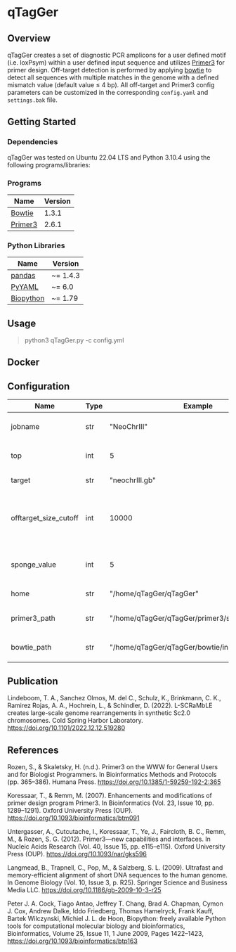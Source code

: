 # qTagGer
## Overview
qTagGer creates a set of diagnostic PCR amplicons for a user defined motif (i.e. loxPsym) within a user defined input sequence and utilizes [Primer3](https://doi.org/10.1385/1-59259-192-2:365) for primer design. Off-target detection is performed by applying [bowtie](https://doi.org/10.1186/gb-2009-10-3-r25) to detect all sequences with multiple matches in the genome with a defined mismatch value (default value ≤ 4 bp). All off-target and Primer3 config parameters can be customized in the corresponding `config.yaml` and `settings.bak` file. 

## Getting Started
### Dependencies
qTagGer was tested on Ubuntu 22.04 LTS and Python 3.10.4 using the following programs/libraries:
### Programs
| Name | Version |
|------|---------|
| [Bowtie](https://sourceforge.net/projects/bowtie-bio/files/bowtie/1.3.1/) | 1.3.1 |
| [Primer3](https://github.com/primer3-org/primer3) | 2.6.1 |
### Python Libraries
| Name | Version |
|------|---------|
| [pandas](https://pandas.pydata.org/) | ~= 1.4.3 |
| [PyYAML](https://pyyaml.org/) | ~= 6.0 |
| [Biopython](https://biopython.org/) | ~= 1.79 |

## Usage
> python3 qTagGer.py -c config.yml

## Docker

## Configuration
| Name | Type | Example | Description |
|------|------|---------|-------------|
| jobname | str | "NeoChrIII" | Jobtitle for the current run|
| top | int | 5 | Number of primer pairs per site |
| target | str | "neochrIII.gb" | Path to target record |
| offtarget_size_cutoff | int | 10000 | Threshold for max considered PCR offtarget product |
| sponge_value | int | 5 | Number of max allowed primer binding sites|
| home | str | "/home/qTagGer/qTagGer" | Path to parent folder |
| primer3_path | str | "/home/qTagGer/qTagGer/primer3/src/primer3_core" | Path to primer3_core file |
| bowtie_path | str | "/home/qTagGer/qTagGer/bowtie/index" | Path to bowtie index files |



## Publication
Lindeboom, T. A., Sanchez Olmos, M. del C., Schulz, K., Brinkmann, C. K., Ramirez Rojas, A. A., Hochrein, L., & Schindler, D. (2022). L-SCRaMbLE creates large-scale genome rearrangements in synthetic Sc2.0 chromosomes. Cold Spring Harbor Laboratory. https://doi.org/10.1101/2022.12.12.519280


## References
Rozen, S., & Skaletsky, H. (n.d.). Primer3 on the WWW for General Users and for Biologist Programmers. In Bioinformatics Methods and Protocols (pp. 365–386). Humana Press. https://doi.org/10.1385/1-59259-192-2:365

Koressaar, T., & Remm, M. (2007). Enhancements and modifications of primer design program Primer3. In Bioinformatics (Vol. 23, Issue 10, pp. 1289–1291). Oxford University Press (OUP). https://doi.org/10.1093/bioinformatics/btm091

Untergasser, A., Cutcutache, I., Koressaar, T., Ye, J., Faircloth, B. C., Remm, M., & Rozen, S. G. (2012). Primer3—new capabilities and interfaces. In Nucleic Acids Research (Vol. 40, Issue 15, pp. e115–e115). Oxford University Press (OUP). https://doi.org/10.1093/nar/gks596

Langmead, B., Trapnell, C., Pop, M., & Salzberg, S. L. (2009). Ultrafast and memory-efficient alignment of short DNA sequences to the human genome. In Genome Biology (Vol. 10, Issue 3, p. R25). Springer Science and Business Media LLC. https://doi.org/10.1186/gb-2009-10-3-r25

Peter J. A. Cock, Tiago Antao, Jeffrey T. Chang, Brad A. Chapman, Cymon J. Cox, Andrew Dalke, Iddo Friedberg, Thomas Hamelryck, Frank Kauff, Bartek Wilczynski, Michiel J. L. de Hoon, Biopython: freely available Python tools for computational molecular biology and bioinformatics, Bioinformatics, Volume 25, Issue 11, 1 June 2009, Pages 1422–1423, https://doi.org/10.1093/bioinformatics/btp163